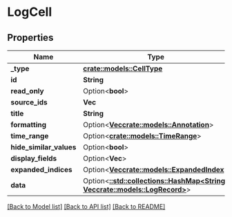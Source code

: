 # LogCell

## Properties

Name | Type | Description | Notes
------------ | ------------- | ------------- | -------------
**_type** | [**crate::models::CellType**](cellType.md) |  | 
**id** | **String** |  | 
**read_only** | Option<**bool**> |  | [optional]
**source_ids** | **Vec<String>** |  | 
**title** | **String** |  | 
**formatting** | Option<[**Vec<crate::models::Annotation>**](annotation.md)> |  | [optional]
**time_range** | Option<[**crate::models::TimeRange**](timeRange.md)> |  | [optional]
**hide_similar_values** | Option<**bool**> |  | [optional]
**display_fields** | Option<**Vec<String>**> |  | [optional]
**expanded_indices** | Option<[**Vec<crate::models::ExpandedIndex>**](expandedIndex.md)> |  | [optional]
**data** | Option<[**::std::collections::HashMap<String, Vec<crate::models::LogRecord>>**](array.md)> |  | [optional]

[[Back to Model list]](../README.md#documentation-for-models) [[Back to API list]](../README.md#documentation-for-api-endpoints) [[Back to README]](../README.md)


